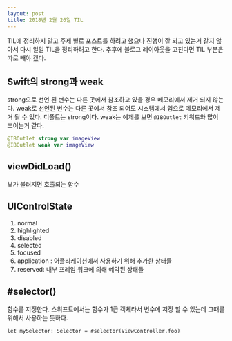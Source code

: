 ```yaml
---
layout: post
title: 2018년 2월 26일 TIL
---
```


TIL에 정리하지 말고 주제 별로 포스트를 하려고 했으나 진행이 잘 되고 있는거 같지 않아서 다시 일일 TIL을 정리하려고 한다.
추후에 블로그 레이아웃을 고친다면 TIL 부분은 따로 빼야 겠다.

## Swift의 strong과 weak
strong으로 선언 된 변수는 다른 곳에서 참조하고 있을 경우 메모리에서 제거 되지 않는다. weak로 선언된 변수는 다른 곳에서 참조 되어도 시스템에서 임으로 메모리에서 제거 될 수 있다. 디폴트는 strong이다. weak는 예제를 보면 `@IBOutlet` 키워드와 많이 쓰이는거 같다.
```swift
@IBOutlet strong var imageView
@IBOutlet weak var imageView
```

## viewDidLoad()
뷰가 불러지면 호출되는 함수

## UIControlState
1. normal
2. highlighted
3. disabled
4. selected
5. focused
6. application : 어플리케이션에서 사용하기 위해 추가한 상태들
7. reserved: 내부 프레임 워크에 의해 예약된 상태들

## #selector()
함수를 지정한다. 스위프트에서는 함수가 1급 객체라서 변수에 저장 할 수 있는데 그때를 위해서 사용하는 듯하다.
```
let mySelector: Selector = #selector(ViewController.foo)
```
